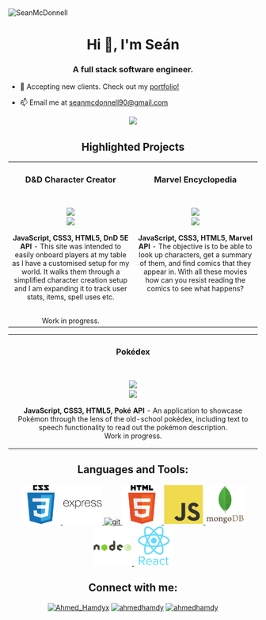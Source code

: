 
<img align="center" src="https://user-images.githubusercontent.com/1900240/168688523-47614949-cfc1-44a8-87e0-e7b3a40570f7.png" alt="SeanMcDonnell"/>

<h1 align="center">Hi 👋, I'm Seán</h1>
<h3 align="center">A full stack software engineer.</h3>

- 💼 Accepting new clients. Check out my [portfolio!](https://seanmcdonnell.netlify.app/)

- 📫 Email me at [seanmcdonnell90@gmail.com](mailto:seanmcdonnell90@gmail.com)

<div align="center">
  <img width="800" src="https://github-readme-streak-stats.herokuapp.com?user=newagerobot&theme=dracula"/>
  </div>



<h2 align="center">Highlighted Projects </h2>
<div align="center">
<table>
<tr>
<td width="50%" style="vertical-align: top;">
<h3 align="center" color="white">D&D Character Creator</h2>
<div align="center" >  
<br>
<p>
<a href="https://github.com/NewAgeRobot/DnDCharacterCreator" target="_blank">
<img src="https://user-images.githubusercontent.com/1900240/168688201-1e1a5204-6c75-4c99-bab3-852b78abc65a.jpg"/>
</a>  
<a href="https://dndcharactercreator.netlify.app/" target="_blank"><br/>
<img src="https://img.shields.io/badge/-website-green?style=for-the-badge&color=purple"/>
</a>
</p>
<p><strong>JavaScript, CSS3, HTML5, DnD 5E API</strong> - This site was intended to easily onboard players at my table as I have a customised setup for my world. It walks them through a simplified character creation setup and I am expanding it to track user stats, items, spell uses etc.</p><br> Work in progress.
</div>
</td>
<td width="50%" style="vertical-align: top;">
<h3 align="center" color="white">Marvel Encyclopedia</h2>
<div align="center" >  
<a href='https://marvelencyclopedia.netlify.app/'>
<br>
<p>
<a href="https://github.com/NewAgeRobot/MarvelEncyclopedia" target="_blank">
<img src="https://user-images.githubusercontent.com/1900240/168642035-b1b7a33f-a257-432d-9a91-d05a7f79c722.png"/>
</a>  
<a href="https://marvelencyclopedia.netlify.app/" target="_blank"><br/>
<img src="https://img.shields.io/badge/-website-green?style=for-the-badge&color=purple"/>
</a>
</p>
<p><strong>JavaScript, CSS3, HTML5, Marvel API</strong> - The objective is to be able to look up characters, get a summary of them, and find comics that they appear in. With all these movies how can you resist reading the comics to see what happens?</p>
</div>
</table>
<div align="center">
<table>
<tr>
<td width="50%">
<h3 align="center" color="white">Pokédex</h2>
<div align="center" >  
<a href='https://starwarscharactersapp.netlify.app/'>
<br>
<p>
<a href="https://github.com/NewAgeRobot/Pokedex" target="_blank">
<img src="https://user-images.githubusercontent.com/1900240/168599844-a8196f40-5037-4b10-b6be-f34326f203cd.png"/>
</a>  
<a href="https://poke-em-all.netlify.app/" target="_blank"><br/>
<img src="https://img.shields.io/badge/-website-green?style=for-the-badge&color=purple"/>
</a>
</p>
<p><strong>JavaScript, CSS3, HTML5, Poké API</strong> - An application to showcase Pokémon through the lens of the old-school pokédex, including text to speech functionality to read out the pokémon description.<br> Work in progress.</p>
</div>
</table>

<h2 align="center">Languages and Tools:</h2>
<p align="center"> <a href="https://www.w3schools.com/css/" target="_blank" rel="noreferrer"> <img src="https://raw.githubusercontent.com/devicons/devicon/master/icons/css3/css3-original-wordmark.svg" alt="css3" width="80" height="80"/> </a> <a href="https://expressjs.com" target="_blank" rel="noreferrer"> <img src="https://raw.githubusercontent.com/devicons/devicon/master/icons/express/express-original-wordmark.svg" alt="express" width="80" height="80"/> </a> <a href="https://git-scm.com/" target="_blank" rel="noreferrer"> <img src="https://www.vectorlogo.zone/logos/git-scm/git-scm-icon.svg" alt="git" width="80" height="80"/> </a> <a href="https://www.w3.org/html/" target="_blank" rel="noreferrer"> <img src="https://raw.githubusercontent.com/devicons/devicon/master/icons/html5/html5-original-wordmark.svg" alt="html5" width="80" height="80"/> </a> <a href="https://developer.mozilla.org/en-US/docs/Web/JavaScript" target="_blank" rel="noreferrer"> <img src="https://raw.githubusercontent.com/devicons/devicon/master/icons/javascript/javascript-original.svg" alt="javascript" width="80" height="80"/> </a> <a href="https://www.mongodb.com/" target="_blank" rel="noreferrer"> <img src="https://raw.githubusercontent.com/devicons/devicon/master/icons/mongodb/mongodb-original-wordmark.svg" alt="mongodb" width="80" height="80"/> </a> <a href="https://nodejs.org" target="_blank" rel="noreferrer"> <img src="https://raw.githubusercontent.com/devicons/devicon/master/icons/nodejs/nodejs-original-wordmark.svg" alt="nodejs" width="80" height="80"/> </a> <a href="https://reactjs.org/" target="_blank" rel="noreferrer"> <img src="https://raw.githubusercontent.com/devicons/devicon/master/icons/react/react-original-wordmark.svg" alt="react" width="80" height="80"/> </a></p>


<h2 align="center"> Connect with me:</h2>
<p align="center">
<a href="https://twitter.com/NewAgeRobot" target="blank"><img align="center" src="https://raw.githubusercontent.com/rahuldkjain/github-profile-readme-generator/master/src/images/icons/Social/twitter.svg" alt="Ahmed_Hamdyx" height="30" width="40" /></a>
<a href="https://www.linkedin.com/in/sean-mc-donnell/" target="blank"><img align="center" src="https://raw.githubusercontent.com/rahuldkjain/github-profile-readme-generator/master/src/images/icons/Social/linked-in-alt.svg" alt="ahmedhamdy" height="30" width="40" /></a>
<a href="https://github.com/NewAgeRobot" target="blank"><img align="center" src="https://raw.githubusercontent.com/rahuldkjain/github-profile-readme-generator/master/src/images/icons/Social/github.svg" alt="ahmedhamdy" height="30" width="40" /></a>
</p>

